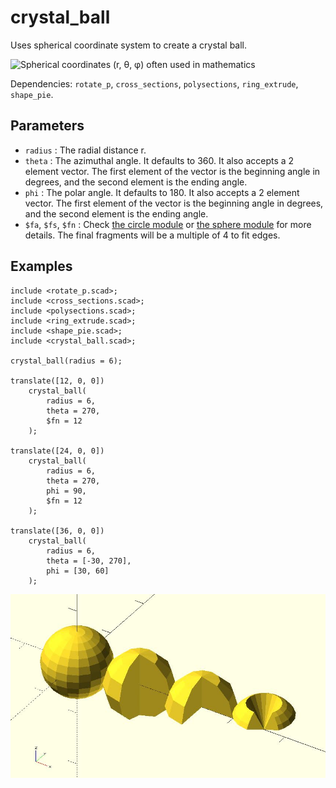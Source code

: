 # crystal_ball

Uses spherical coordinate system to create a crystal ball.  

![Spherical coordinates (r, θ, φ) often used in mathematics](https://upload.wikimedia.org/wikipedia/commons/d/dc/3D_Spherical_2.svg)

Dependencies: `rotate_p`, `cross_sections`, `polysections`, `ring_extrude`, `shape_pie`.

## Parameters

- `radius` : The radial distance r. 
- `theta` : The azimuthal angle. It defaults to 360. It also accepts a 2 element vector. The first element of the vector is the beginning angle in degrees, and the second element is the ending angle.
- `phi` : The polar angle. It defaults to 180. It also accepts a 2 element vector. The first element of the vector is the beginning angle in degrees, and the second element is the ending angle.
- `$fa`, `$fs`, `$fn` : Check [the circle module](https://en.wikibooks.org/wiki/OpenSCAD_User_Manual/Using_the_2D_Subsystem#circle) or [the sphere module](https://en.wikibooks.org/wiki/OpenSCAD_User_Manual/Primitive_Solids#sphere) for more details. The final fragments will be a multiple of 4 to fit edges.

## Examples

	include <rotate_p.scad>;
	include <cross_sections.scad>;
	include <polysections.scad>;
	include <ring_extrude.scad>;
	include <shape_pie.scad>;
	include <crystal_ball.scad>;
	
	crystal_ball(radius = 6);
	
	translate([12, 0, 0]) 
	    crystal_ball(
	        radius = 6, 
	        theta = 270,
	        $fn = 12
	    );
	
	translate([24, 0, 0]) 
	    crystal_ball(
	        radius = 6, 
	        theta = 270,
	        phi = 90,
	        $fn = 12
	    );    
	    
	translate([36, 0, 0]) 
	    crystal_ball(
	        radius = 6, 
	        theta = [-30, 270],
	        phi = [30, 60]
	    );        

![crystal_ball](images/lib-crystal_ball-1.JPG)
